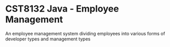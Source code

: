# CST8132 Java - Employee Management  
An employee management system dividing employees into various forms of developer types and management types  

